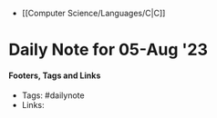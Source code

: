 - [[Computer Science/Languages/C|C]]
# Daily Note for 05-Aug '23



#### Footers, Tags and Links
- Tags: #dailynote 
- Links: 

[^1]: